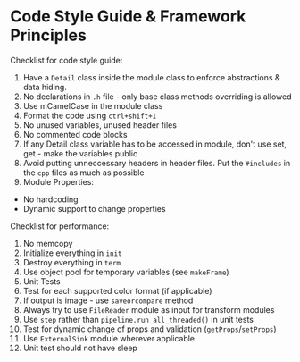 # Code Style Guide & Framework Principles

Checklist for code style guide:

1. Have a `Detail` class inside the module class to enforce abstractions & data hiding.
2. No declarations in `.h` file - only base class methods overriding is allowed
3. Use mCamelCase in the module class
4. Format the code using `ctrl+shift+I`
5. No unused variables, unused header files
6. No commented code blocks
7. If any Detail class variable has to be accessed in module, don't use set, get - make the variables public
8. Avoid putting unneccessary headers in header files. Put the `#includes` in the `cpp` files as much as possible
9.  Module Properties:
   - No hardcoding
   - Dynamic support to change properties

Checklist for performance:
1. No memcopy
2. Initialize everything in `init`
3. Destroy everything in `term`
4. Use object pool for temporary variables (see `makeFrame`)
5. Unit Tests
6. Test for each supported color format (if applicable)
7. If output is image - use `saveorcompare` method
8. Always try to use `FileReader` module as input for transform modules
9. Use `step` rather than `pipeline.run_all_threaded()` in unit tests
10. Test for dynamic change of props and validation (`getProps`/`setProps`)
11. Use `ExternalSink` module wherever applicable
12. Unit test should not have sleep